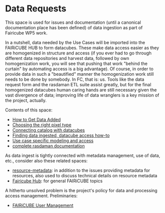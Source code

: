 # Data Requests

This space is used for issues and documentation (until a canonical documentation place has been defined) of data ingestion as part of Fairicube WP5 work.

In a nutshell, data needed by the Use Cases will be imported into the FAIRiCUBE HUB to form datacubes. These make data access easier as they are homogenized in structure and access (if you ever had to go through different data repositories and harvest data, followed by own homogenization work, you will see that pushing that work "behind the curtain" by automating access is a big advantage). Of course, in order to provide data in such a "beautified" manner the homogenization work still needs to be done by somebody. In FC, that is: us. Tools like the data request form and the rasdaman ETL suite assist greatly, but for the final homogenized datacubes human caring hands are still necessary given the vast divergence of data; improving life of data wranglers is a key mission of the project, actually.

Contents of this space:

- [How to Get Data Added](https://github.com/FAIRiCUBE/data-requests/wiki/How-to-Add-Data)
- [Choosing the right pixel type](https://github.com/FAIRiCUBE/data-requests/wiki/Choosing-the-Right-Pixel-Type)
- [Connecting catalog with datacubes](https://github.com/FAIRiCUBE/data-requests/wiki/Connection-Catalog-Datacubes)
- [Finding data ingested, datacube access how-to](https://github.com/FAIRiCUBE/data-requests/wiki)
- [Use case specific modeling and access](https://github.com/FAIRiCUBE/data-requests/wiki/Data-Overview)
- [complete rasdaman documentation](https://doc.rasdaman.com)

As data ingest is tightly connected with metadata management, use of data, etc., consider also these related spaces:

- [resource-metadata](https://github.com/FAIRiCUBE/resource-metadata): in addition to the issues providing metadata for resources, also used to discuss technical details on resource metadata
- [Fairicube Hub](https://github.com/FAIRiCUBE/FAIRiCUBE-Hub-issue-tracker): for general FAIRiCUBE topics

A hitherto unsolved problem is the project's policy for data and processing access management. Preliminaries:
- [FAIRiCUBE User Management](https://github.com/FAIRiCUBE/data-requests/wiki/user-management)

